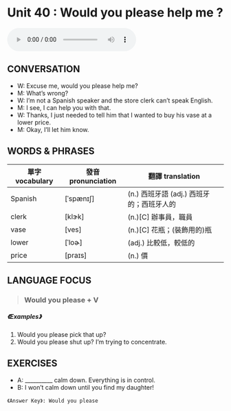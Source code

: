 # Unit 40 : Would you please help me ? 

<audio controls>
  <source src="https://channelplus.ner.gov.tw/api/audio/5ad2e5fef95e3500064f42e5">
</audio>

## CONVERSATION
* W:  Excuse me, would you please help me?
* M:  What’s wrong?
* W:  I’m not a Spanish speaker and the store clerk can’t speak English.
* M:  I see, I can help you with that.
* W:  Thanks, I just needed to tell him that I wanted to buy his vase at a lower price.
* M:  Okay, I’ll let him know.

## WORDS & PHRASES 
單字 vocabulary| 發音 pronunciation | 翻譯 translation
--- | --- | ---
Spanish | [ˈspænɪʃ] | (n.) 西班牙語 (adj.) 西班牙的；西班牙人的
clerk | [klɝk] | (n.)[C] 辦事員，職員 
vase | [ves] | (n.)[C] 花瓶；(裝飾用的)瓶 
lower | [ˈloɚ] | (adj.) 比較低，較低的 
price | [praɪs] | (n.) 價 

## LANGUAGE FOCUS 
> <h3>Would you please + V</h3>

##### 《Examples》
1. Would you please pick that up?
2. Would you please shut up? I’m trying to concentrate. 

## EXERCISES 
* A: __________ calm down. Everything is in control.
* B: I won’t calm down until you find my daughter! 

`《Answer Key》: Would you please`